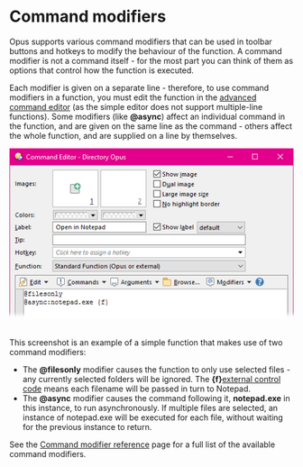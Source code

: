 # Command modifiers

Opus supports various command modifiers that can be used in toolbar buttons and hotkeys to modify the behaviour of the function. A command modifier is not a command itself - for the most part you can think of them as options that control how the function is executed.

Each modifier is given on a separate line - therefore, to use command modifiers in a function, you must edit the function in the [advanced command editor](command_editor/advanced_command_editor.md) (as the simple editor does not support multiple-line functions). Some modifiers (like **@async**) affect an individual command in the function, and are given on the same line as the command - others affect the whole function, and are supplied on a line by themselves.

![](/Manual/images/media/command_modifiers_001.png) 

This screenshot is an example of a simple function that makes use of two command modifiers:

- The **@filesonly** modifier causes the function to only use selected files - any currently selected folders will be ignored. The **{f}**[external control code](/Manual/reference/command_reference/external_control_codes/RAEDME.md) means each filename will be passed in turn to Notepad.
- The **@async** modifier causes the command following it, **notepad.exe** in this instance, to run asynchronously. If multiple files are selected, an instance of notepad.exe will be executed for each file, without waiting for the previous instance to return.

See the [Command modifier reference](/Manual/reference/command_reference/command_modifier_reference.md) page for a full list of the available command modifiers.
